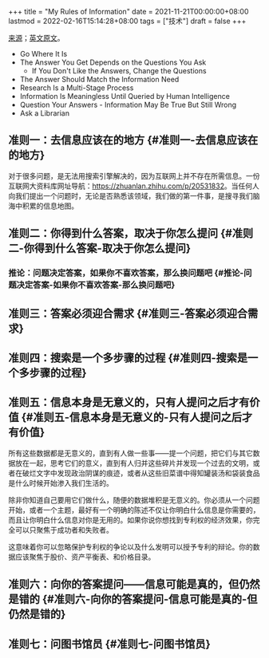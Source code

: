 +++
title = "My Rules of Information"
date = 2021-11-21T00:00:00+08:00
lastmod = 2022-02-16T15:14:28+08:00
tags = ["技术"]
draft = false
+++

[来源](https://mp.weixin.qq.com/s/FKLgXdbgwJCI2Io-9WZqdA)；[英文原文](https://www.infotoday.com/searcher/jan02/block.htm)。

- Go Where It Is
- The Answer You Get Depends on the Questions You Ask
  - If You Don't Like the Answers, Change the Questions
- The Answer Should Match the Information Need
- Research Is a Multi-Stage Process
- Information Is Meaningless Until Queried by Human Intelligence
- Question Your Answers - Information May Be True But Still Wrong
- Ask a Librarian

## 准则一：去信息应该在的地方 {#准则一-去信息应该在的地方}

对于很多问题，是无法用搜索引擎解决的，因为互联网上并不存在所需信息。一份互联网大资料库网址导航：<https://zhuanlan.zhihu.com/p/20531832>。当任何人向我们提出一个问题时，无论是否熟悉该领域，我们做的第一件事，是搜寻我们脑海中积累的信息地图。

## 准则二：你得到什么答案，取决于你怎么提问 {#准则二-你得到什么答案-取决于你怎么提问}

### 推论：问题决定答案，如果你不喜欢答案，那么换问题吧 {#推论-问题决定答案-如果你不喜欢答案-那么换问题吧}

## 准则三：答案必须迎合需求 {#准则三-答案必须迎合需求}

## 准则四：搜索是一个多步骤的过程 {#准则四-搜索是一个多步骤的过程}

## 准则五：信息本身是无意义的，只有人提问之后才有价值 {#准则五-信息本身是无意义的-只有人提问之后才有价值}

所有这些数据都是无意义的，直到有人做一些事——提一个问题，把它们与其它数据放在一起，思考它们的意义，直到有人归并这些碎片并发现一个过去的文明，或者在破烂文字中发现政治阴谋的痕迹，或者从这些旧菜谱中得知罐装汤和袋装食品是什么时候开始渗入我们生活的。

除非你知道自己要用它们做什么，随便的数据堆积是无意义的。你必须从一个问题开始，或者一个主题，最好有一个明确的陈述不仅让你明白什么信息是你需要的，而且让你明白什么信息对你是无用的。如果你说你想找到专利权的经济效果，你完全可以只聚焦于成功者和失败者。

这意味着你可以忽略保护专利权的争论以及什么发明可以授予专利的辩论。你的数据应该聚焦于股价、资产平衡表、和价格目录。

## 准则六：向你的答案提问——信息可能是真的，但仍然是错的 {#准则六-向你的答案提问-信息可能是真的-但仍然是错的}

## 准则七：问图书馆员 {#准则七-问图书馆员}
